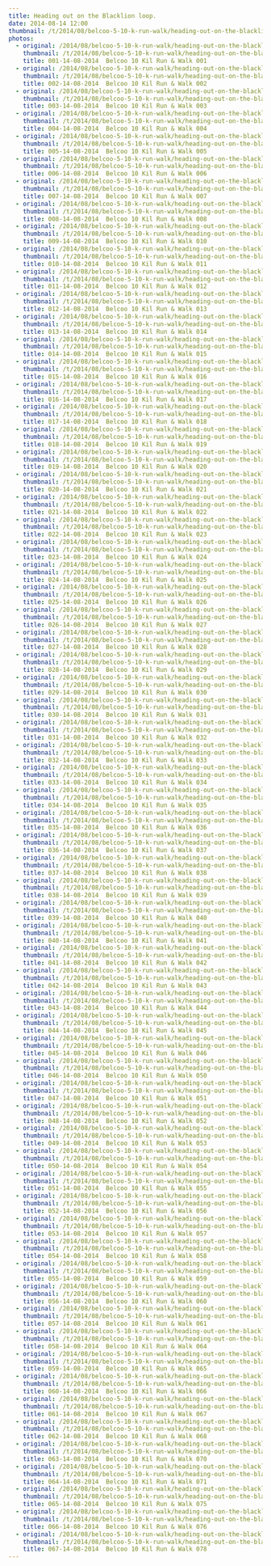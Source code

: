 ```yaml
---
title: Heading out on the Blacklion loop.
date: 2014-08-14 12:00
thumbnail: /t/2014/08/belcoo-5-10-k-run-walk/heading-out-on-the-blacklion-loop/001-14-08-2014-belcoo-10-kil-run-walk-001.jpg
photos:
  - original: /2014/08/belcoo-5-10-k-run-walk/heading-out-on-the-blacklion-loop/001-14-08-2014-belcoo-10-kil-run-walk-001.jpg
    thumbnail: /t/2014/08/belcoo-5-10-k-run-walk/heading-out-on-the-blacklion-loop/001-14-08-2014-belcoo-10-kil-run-walk-001.jpg
    title: 001-14-08-2014  Belcoo 10 Kil Run & Walk 001
  - original: /2014/08/belcoo-5-10-k-run-walk/heading-out-on-the-blacklion-loop/002-14-08-2014-belcoo-10-kil-run-walk-002.jpg
    thumbnail: /t/2014/08/belcoo-5-10-k-run-walk/heading-out-on-the-blacklion-loop/002-14-08-2014-belcoo-10-kil-run-walk-002.jpg
    title: 002-14-08-2014  Belcoo 10 Kil Run & Walk 002
  - original: /2014/08/belcoo-5-10-k-run-walk/heading-out-on-the-blacklion-loop/003-14-08-2014-belcoo-10-kil-run-walk-003.jpg
    thumbnail: /t/2014/08/belcoo-5-10-k-run-walk/heading-out-on-the-blacklion-loop/003-14-08-2014-belcoo-10-kil-run-walk-003.jpg
    title: 003-14-08-2014  Belcoo 10 Kil Run & Walk 003
  - original: /2014/08/belcoo-5-10-k-run-walk/heading-out-on-the-blacklion-loop/004-14-08-2014-belcoo-10-kil-run-walk-004.jpg
    thumbnail: /t/2014/08/belcoo-5-10-k-run-walk/heading-out-on-the-blacklion-loop/004-14-08-2014-belcoo-10-kil-run-walk-004.jpg
    title: 004-14-08-2014  Belcoo 10 Kil Run & Walk 004
  - original: /2014/08/belcoo-5-10-k-run-walk/heading-out-on-the-blacklion-loop/005-14-08-2014-belcoo-10-kil-run-walk-005.jpg
    thumbnail: /t/2014/08/belcoo-5-10-k-run-walk/heading-out-on-the-blacklion-loop/005-14-08-2014-belcoo-10-kil-run-walk-005.jpg
    title: 005-14-08-2014  Belcoo 10 Kil Run & Walk 005
  - original: /2014/08/belcoo-5-10-k-run-walk/heading-out-on-the-blacklion-loop/006-14-08-2014-belcoo-10-kil-run-walk-006.jpg
    thumbnail: /t/2014/08/belcoo-5-10-k-run-walk/heading-out-on-the-blacklion-loop/006-14-08-2014-belcoo-10-kil-run-walk-006.jpg
    title: 006-14-08-2014  Belcoo 10 Kil Run & Walk 006
  - original: /2014/08/belcoo-5-10-k-run-walk/heading-out-on-the-blacklion-loop/007-14-08-2014-belcoo-10-kil-run-walk-007.jpg
    thumbnail: /t/2014/08/belcoo-5-10-k-run-walk/heading-out-on-the-blacklion-loop/007-14-08-2014-belcoo-10-kil-run-walk-007.jpg
    title: 007-14-08-2014  Belcoo 10 Kil Run & Walk 007
  - original: /2014/08/belcoo-5-10-k-run-walk/heading-out-on-the-blacklion-loop/008-14-08-2014-belcoo-10-kil-run-walk-008.jpg
    thumbnail: /t/2014/08/belcoo-5-10-k-run-walk/heading-out-on-the-blacklion-loop/008-14-08-2014-belcoo-10-kil-run-walk-008.jpg
    title: 008-14-08-2014  Belcoo 10 Kil Run & Walk 008
  - original: /2014/08/belcoo-5-10-k-run-walk/heading-out-on-the-blacklion-loop/009-14-08-2014-belcoo-10-kil-run-walk-010.jpg
    thumbnail: /t/2014/08/belcoo-5-10-k-run-walk/heading-out-on-the-blacklion-loop/009-14-08-2014-belcoo-10-kil-run-walk-010.jpg
    title: 009-14-08-2014  Belcoo 10 Kil Run & Walk 010
  - original: /2014/08/belcoo-5-10-k-run-walk/heading-out-on-the-blacklion-loop/010-14-08-2014-belcoo-10-kil-run-walk-011.jpg
    thumbnail: /t/2014/08/belcoo-5-10-k-run-walk/heading-out-on-the-blacklion-loop/010-14-08-2014-belcoo-10-kil-run-walk-011.jpg
    title: 010-14-08-2014  Belcoo 10 Kil Run & Walk 011
  - original: /2014/08/belcoo-5-10-k-run-walk/heading-out-on-the-blacklion-loop/011-14-08-2014-belcoo-10-kil-run-walk-012.jpg
    thumbnail: /t/2014/08/belcoo-5-10-k-run-walk/heading-out-on-the-blacklion-loop/011-14-08-2014-belcoo-10-kil-run-walk-012.jpg
    title: 011-14-08-2014  Belcoo 10 Kil Run & Walk 012
  - original: /2014/08/belcoo-5-10-k-run-walk/heading-out-on-the-blacklion-loop/012-14-08-2014-belcoo-10-kil-run-walk-013.jpg
    thumbnail: /t/2014/08/belcoo-5-10-k-run-walk/heading-out-on-the-blacklion-loop/012-14-08-2014-belcoo-10-kil-run-walk-013.jpg
    title: 012-14-08-2014  Belcoo 10 Kil Run & Walk 013
  - original: /2014/08/belcoo-5-10-k-run-walk/heading-out-on-the-blacklion-loop/013-14-08-2014-belcoo-10-kil-run-walk-014.jpg
    thumbnail: /t/2014/08/belcoo-5-10-k-run-walk/heading-out-on-the-blacklion-loop/013-14-08-2014-belcoo-10-kil-run-walk-014.jpg
    title: 013-14-08-2014  Belcoo 10 Kil Run & Walk 014
  - original: /2014/08/belcoo-5-10-k-run-walk/heading-out-on-the-blacklion-loop/014-14-08-2014-belcoo-10-kil-run-walk-015.jpg
    thumbnail: /t/2014/08/belcoo-5-10-k-run-walk/heading-out-on-the-blacklion-loop/014-14-08-2014-belcoo-10-kil-run-walk-015.jpg
    title: 014-14-08-2014  Belcoo 10 Kil Run & Walk 015
  - original: /2014/08/belcoo-5-10-k-run-walk/heading-out-on-the-blacklion-loop/015-14-08-2014-belcoo-10-kil-run-walk-016.jpg
    thumbnail: /t/2014/08/belcoo-5-10-k-run-walk/heading-out-on-the-blacklion-loop/015-14-08-2014-belcoo-10-kil-run-walk-016.jpg
    title: 015-14-08-2014  Belcoo 10 Kil Run & Walk 016
  - original: /2014/08/belcoo-5-10-k-run-walk/heading-out-on-the-blacklion-loop/016-14-08-2014-belcoo-10-kil-run-walk-017.jpg
    thumbnail: /t/2014/08/belcoo-5-10-k-run-walk/heading-out-on-the-blacklion-loop/016-14-08-2014-belcoo-10-kil-run-walk-017.jpg
    title: 016-14-08-2014  Belcoo 10 Kil Run & Walk 017
  - original: /2014/08/belcoo-5-10-k-run-walk/heading-out-on-the-blacklion-loop/017-14-08-2014-belcoo-10-kil-run-walk-018.jpg
    thumbnail: /t/2014/08/belcoo-5-10-k-run-walk/heading-out-on-the-blacklion-loop/017-14-08-2014-belcoo-10-kil-run-walk-018.jpg
    title: 017-14-08-2014  Belcoo 10 Kil Run & Walk 018
  - original: /2014/08/belcoo-5-10-k-run-walk/heading-out-on-the-blacklion-loop/018-14-08-2014-belcoo-10-kil-run-walk-019.jpg
    thumbnail: /t/2014/08/belcoo-5-10-k-run-walk/heading-out-on-the-blacklion-loop/018-14-08-2014-belcoo-10-kil-run-walk-019.jpg
    title: 018-14-08-2014  Belcoo 10 Kil Run & Walk 019
  - original: /2014/08/belcoo-5-10-k-run-walk/heading-out-on-the-blacklion-loop/019-14-08-2014-belcoo-10-kil-run-walk-020.jpg
    thumbnail: /t/2014/08/belcoo-5-10-k-run-walk/heading-out-on-the-blacklion-loop/019-14-08-2014-belcoo-10-kil-run-walk-020.jpg
    title: 019-14-08-2014  Belcoo 10 Kil Run & Walk 020
  - original: /2014/08/belcoo-5-10-k-run-walk/heading-out-on-the-blacklion-loop/020-14-08-2014-belcoo-10-kil-run-walk-021.jpg
    thumbnail: /t/2014/08/belcoo-5-10-k-run-walk/heading-out-on-the-blacklion-loop/020-14-08-2014-belcoo-10-kil-run-walk-021.jpg
    title: 020-14-08-2014  Belcoo 10 Kil Run & Walk 021
  - original: /2014/08/belcoo-5-10-k-run-walk/heading-out-on-the-blacklion-loop/021-14-08-2014-belcoo-10-kil-run-walk-022.jpg
    thumbnail: /t/2014/08/belcoo-5-10-k-run-walk/heading-out-on-the-blacklion-loop/021-14-08-2014-belcoo-10-kil-run-walk-022.jpg
    title: 021-14-08-2014  Belcoo 10 Kil Run & Walk 022
  - original: /2014/08/belcoo-5-10-k-run-walk/heading-out-on-the-blacklion-loop/022-14-08-2014-belcoo-10-kil-run-walk-023.jpg
    thumbnail: /t/2014/08/belcoo-5-10-k-run-walk/heading-out-on-the-blacklion-loop/022-14-08-2014-belcoo-10-kil-run-walk-023.jpg
    title: 022-14-08-2014  Belcoo 10 Kil Run & Walk 023
  - original: /2014/08/belcoo-5-10-k-run-walk/heading-out-on-the-blacklion-loop/023-14-08-2014-belcoo-10-kil-run-walk-024.jpg
    thumbnail: /t/2014/08/belcoo-5-10-k-run-walk/heading-out-on-the-blacklion-loop/023-14-08-2014-belcoo-10-kil-run-walk-024.jpg
    title: 023-14-08-2014  Belcoo 10 Kil Run & Walk 024
  - original: /2014/08/belcoo-5-10-k-run-walk/heading-out-on-the-blacklion-loop/024-14-08-2014-belcoo-10-kil-run-walk-025.jpg
    thumbnail: /t/2014/08/belcoo-5-10-k-run-walk/heading-out-on-the-blacklion-loop/024-14-08-2014-belcoo-10-kil-run-walk-025.jpg
    title: 024-14-08-2014  Belcoo 10 Kil Run & Walk 025
  - original: /2014/08/belcoo-5-10-k-run-walk/heading-out-on-the-blacklion-loop/025-14-08-2014-belcoo-10-kil-run-walk-026.jpg
    thumbnail: /t/2014/08/belcoo-5-10-k-run-walk/heading-out-on-the-blacklion-loop/025-14-08-2014-belcoo-10-kil-run-walk-026.jpg
    title: 025-14-08-2014  Belcoo 10 Kil Run & Walk 026
  - original: /2014/08/belcoo-5-10-k-run-walk/heading-out-on-the-blacklion-loop/026-14-08-2014-belcoo-10-kil-run-walk-027.jpg
    thumbnail: /t/2014/08/belcoo-5-10-k-run-walk/heading-out-on-the-blacklion-loop/026-14-08-2014-belcoo-10-kil-run-walk-027.jpg
    title: 026-14-08-2014  Belcoo 10 Kil Run & Walk 027
  - original: /2014/08/belcoo-5-10-k-run-walk/heading-out-on-the-blacklion-loop/027-14-08-2014-belcoo-10-kil-run-walk-028.jpg
    thumbnail: /t/2014/08/belcoo-5-10-k-run-walk/heading-out-on-the-blacklion-loop/027-14-08-2014-belcoo-10-kil-run-walk-028.jpg
    title: 027-14-08-2014  Belcoo 10 Kil Run & Walk 028
  - original: /2014/08/belcoo-5-10-k-run-walk/heading-out-on-the-blacklion-loop/028-14-08-2014-belcoo-10-kil-run-walk-029.jpg
    thumbnail: /t/2014/08/belcoo-5-10-k-run-walk/heading-out-on-the-blacklion-loop/028-14-08-2014-belcoo-10-kil-run-walk-029.jpg
    title: 028-14-08-2014  Belcoo 10 Kil Run & Walk 029
  - original: /2014/08/belcoo-5-10-k-run-walk/heading-out-on-the-blacklion-loop/029-14-08-2014-belcoo-10-kil-run-walk-030.jpg
    thumbnail: /t/2014/08/belcoo-5-10-k-run-walk/heading-out-on-the-blacklion-loop/029-14-08-2014-belcoo-10-kil-run-walk-030.jpg
    title: 029-14-08-2014  Belcoo 10 Kil Run & Walk 030
  - original: /2014/08/belcoo-5-10-k-run-walk/heading-out-on-the-blacklion-loop/030-14-08-2014-belcoo-10-kil-run-walk-031.jpg
    thumbnail: /t/2014/08/belcoo-5-10-k-run-walk/heading-out-on-the-blacklion-loop/030-14-08-2014-belcoo-10-kil-run-walk-031.jpg
    title: 030-14-08-2014  Belcoo 10 Kil Run & Walk 031
  - original: /2014/08/belcoo-5-10-k-run-walk/heading-out-on-the-blacklion-loop/031-14-08-2014-belcoo-10-kil-run-walk-032.jpg
    thumbnail: /t/2014/08/belcoo-5-10-k-run-walk/heading-out-on-the-blacklion-loop/031-14-08-2014-belcoo-10-kil-run-walk-032.jpg
    title: 031-14-08-2014  Belcoo 10 Kil Run & Walk 032
  - original: /2014/08/belcoo-5-10-k-run-walk/heading-out-on-the-blacklion-loop/032-14-08-2014-belcoo-10-kil-run-walk-033.jpg
    thumbnail: /t/2014/08/belcoo-5-10-k-run-walk/heading-out-on-the-blacklion-loop/032-14-08-2014-belcoo-10-kil-run-walk-033.jpg
    title: 032-14-08-2014  Belcoo 10 Kil Run & Walk 033
  - original: /2014/08/belcoo-5-10-k-run-walk/heading-out-on-the-blacklion-loop/033-14-08-2014-belcoo-10-kil-run-walk-034.jpg
    thumbnail: /t/2014/08/belcoo-5-10-k-run-walk/heading-out-on-the-blacklion-loop/033-14-08-2014-belcoo-10-kil-run-walk-034.jpg
    title: 033-14-08-2014  Belcoo 10 Kil Run & Walk 034
  - original: /2014/08/belcoo-5-10-k-run-walk/heading-out-on-the-blacklion-loop/034-14-08-2014-belcoo-10-kil-run-walk-035.jpg
    thumbnail: /t/2014/08/belcoo-5-10-k-run-walk/heading-out-on-the-blacklion-loop/034-14-08-2014-belcoo-10-kil-run-walk-035.jpg
    title: 034-14-08-2014  Belcoo 10 Kil Run & Walk 035
  - original: /2014/08/belcoo-5-10-k-run-walk/heading-out-on-the-blacklion-loop/035-14-08-2014-belcoo-10-kil-run-walk-036.jpg
    thumbnail: /t/2014/08/belcoo-5-10-k-run-walk/heading-out-on-the-blacklion-loop/035-14-08-2014-belcoo-10-kil-run-walk-036.jpg
    title: 035-14-08-2014  Belcoo 10 Kil Run & Walk 036
  - original: /2014/08/belcoo-5-10-k-run-walk/heading-out-on-the-blacklion-loop/036-14-08-2014-belcoo-10-kil-run-walk-037.jpg
    thumbnail: /t/2014/08/belcoo-5-10-k-run-walk/heading-out-on-the-blacklion-loop/036-14-08-2014-belcoo-10-kil-run-walk-037.jpg
    title: 036-14-08-2014  Belcoo 10 Kil Run & Walk 037
  - original: /2014/08/belcoo-5-10-k-run-walk/heading-out-on-the-blacklion-loop/037-14-08-2014-belcoo-10-kil-run-walk-038.jpg
    thumbnail: /t/2014/08/belcoo-5-10-k-run-walk/heading-out-on-the-blacklion-loop/037-14-08-2014-belcoo-10-kil-run-walk-038.jpg
    title: 037-14-08-2014  Belcoo 10 Kil Run & Walk 038
  - original: /2014/08/belcoo-5-10-k-run-walk/heading-out-on-the-blacklion-loop/038-14-08-2014-belcoo-10-kil-run-walk-039.jpg
    thumbnail: /t/2014/08/belcoo-5-10-k-run-walk/heading-out-on-the-blacklion-loop/038-14-08-2014-belcoo-10-kil-run-walk-039.jpg
    title: 038-14-08-2014  Belcoo 10 Kil Run & Walk 039
  - original: /2014/08/belcoo-5-10-k-run-walk/heading-out-on-the-blacklion-loop/039-14-08-2014-belcoo-10-kil-run-walk-040.jpg
    thumbnail: /t/2014/08/belcoo-5-10-k-run-walk/heading-out-on-the-blacklion-loop/039-14-08-2014-belcoo-10-kil-run-walk-040.jpg
    title: 039-14-08-2014  Belcoo 10 Kil Run & Walk 040
  - original: /2014/08/belcoo-5-10-k-run-walk/heading-out-on-the-blacklion-loop/040-14-08-2014-belcoo-10-kil-run-walk-041.jpg
    thumbnail: /t/2014/08/belcoo-5-10-k-run-walk/heading-out-on-the-blacklion-loop/040-14-08-2014-belcoo-10-kil-run-walk-041.jpg
    title: 040-14-08-2014  Belcoo 10 Kil Run & Walk 041
  - original: /2014/08/belcoo-5-10-k-run-walk/heading-out-on-the-blacklion-loop/041-14-08-2014-belcoo-10-kil-run-walk-042.jpg
    thumbnail: /t/2014/08/belcoo-5-10-k-run-walk/heading-out-on-the-blacklion-loop/041-14-08-2014-belcoo-10-kil-run-walk-042.jpg
    title: 041-14-08-2014  Belcoo 10 Kil Run & Walk 042
  - original: /2014/08/belcoo-5-10-k-run-walk/heading-out-on-the-blacklion-loop/042-14-08-2014-belcoo-10-kil-run-walk-043.jpg
    thumbnail: /t/2014/08/belcoo-5-10-k-run-walk/heading-out-on-the-blacklion-loop/042-14-08-2014-belcoo-10-kil-run-walk-043.jpg
    title: 042-14-08-2014  Belcoo 10 Kil Run & Walk 043
  - original: /2014/08/belcoo-5-10-k-run-walk/heading-out-on-the-blacklion-loop/043-14-08-2014-belcoo-10-kil-run-walk-044.jpg
    thumbnail: /t/2014/08/belcoo-5-10-k-run-walk/heading-out-on-the-blacklion-loop/043-14-08-2014-belcoo-10-kil-run-walk-044.jpg
    title: 043-14-08-2014  Belcoo 10 Kil Run & Walk 044
  - original: /2014/08/belcoo-5-10-k-run-walk/heading-out-on-the-blacklion-loop/044-14-08-2014-belcoo-10-kil-run-walk-045.jpg
    thumbnail: /t/2014/08/belcoo-5-10-k-run-walk/heading-out-on-the-blacklion-loop/044-14-08-2014-belcoo-10-kil-run-walk-045.jpg
    title: 044-14-08-2014  Belcoo 10 Kil Run & Walk 045
  - original: /2014/08/belcoo-5-10-k-run-walk/heading-out-on-the-blacklion-loop/045-14-08-2014-belcoo-10-kil-run-walk-046.jpg
    thumbnail: /t/2014/08/belcoo-5-10-k-run-walk/heading-out-on-the-blacklion-loop/045-14-08-2014-belcoo-10-kil-run-walk-046.jpg
    title: 045-14-08-2014  Belcoo 10 Kil Run & Walk 046
  - original: /2014/08/belcoo-5-10-k-run-walk/heading-out-on-the-blacklion-loop/046-14-08-2014-belcoo-10-kil-run-walk-050.jpg
    thumbnail: /t/2014/08/belcoo-5-10-k-run-walk/heading-out-on-the-blacklion-loop/046-14-08-2014-belcoo-10-kil-run-walk-050.jpg
    title: 046-14-08-2014  Belcoo 10 Kil Run & Walk 050
  - original: /2014/08/belcoo-5-10-k-run-walk/heading-out-on-the-blacklion-loop/047-14-08-2014-belcoo-10-kil-run-walk-051.jpg
    thumbnail: /t/2014/08/belcoo-5-10-k-run-walk/heading-out-on-the-blacklion-loop/047-14-08-2014-belcoo-10-kil-run-walk-051.jpg
    title: 047-14-08-2014  Belcoo 10 Kil Run & Walk 051
  - original: /2014/08/belcoo-5-10-k-run-walk/heading-out-on-the-blacklion-loop/048-14-08-2014-belcoo-10-kil-run-walk-052.jpg
    thumbnail: /t/2014/08/belcoo-5-10-k-run-walk/heading-out-on-the-blacklion-loop/048-14-08-2014-belcoo-10-kil-run-walk-052.jpg
    title: 048-14-08-2014  Belcoo 10 Kil Run & Walk 052
  - original: /2014/08/belcoo-5-10-k-run-walk/heading-out-on-the-blacklion-loop/049-14-08-2014-belcoo-10-kil-run-walk-053.jpg
    thumbnail: /t/2014/08/belcoo-5-10-k-run-walk/heading-out-on-the-blacklion-loop/049-14-08-2014-belcoo-10-kil-run-walk-053.jpg
    title: 049-14-08-2014  Belcoo 10 Kil Run & Walk 053
  - original: /2014/08/belcoo-5-10-k-run-walk/heading-out-on-the-blacklion-loop/050-14-08-2014-belcoo-10-kil-run-walk-054.jpg
    thumbnail: /t/2014/08/belcoo-5-10-k-run-walk/heading-out-on-the-blacklion-loop/050-14-08-2014-belcoo-10-kil-run-walk-054.jpg
    title: 050-14-08-2014  Belcoo 10 Kil Run & Walk 054
  - original: /2014/08/belcoo-5-10-k-run-walk/heading-out-on-the-blacklion-loop/051-14-08-2014-belcoo-10-kil-run-walk-055.jpg
    thumbnail: /t/2014/08/belcoo-5-10-k-run-walk/heading-out-on-the-blacklion-loop/051-14-08-2014-belcoo-10-kil-run-walk-055.jpg
    title: 051-14-08-2014  Belcoo 10 Kil Run & Walk 055
  - original: /2014/08/belcoo-5-10-k-run-walk/heading-out-on-the-blacklion-loop/052-14-08-2014-belcoo-10-kil-run-walk-056.jpg
    thumbnail: /t/2014/08/belcoo-5-10-k-run-walk/heading-out-on-the-blacklion-loop/052-14-08-2014-belcoo-10-kil-run-walk-056.jpg
    title: 052-14-08-2014  Belcoo 10 Kil Run & Walk 056
  - original: /2014/08/belcoo-5-10-k-run-walk/heading-out-on-the-blacklion-loop/053-14-08-2014-belcoo-10-kil-run-walk-057.jpg
    thumbnail: /t/2014/08/belcoo-5-10-k-run-walk/heading-out-on-the-blacklion-loop/053-14-08-2014-belcoo-10-kil-run-walk-057.jpg
    title: 053-14-08-2014  Belcoo 10 Kil Run & Walk 057
  - original: /2014/08/belcoo-5-10-k-run-walk/heading-out-on-the-blacklion-loop/054-14-08-2014-belcoo-10-kil-run-walk-058.jpg
    thumbnail: /t/2014/08/belcoo-5-10-k-run-walk/heading-out-on-the-blacklion-loop/054-14-08-2014-belcoo-10-kil-run-walk-058.jpg
    title: 054-14-08-2014  Belcoo 10 Kil Run & Walk 058
  - original: /2014/08/belcoo-5-10-k-run-walk/heading-out-on-the-blacklion-loop/055-14-08-2014-belcoo-10-kil-run-walk-059.jpg
    thumbnail: /t/2014/08/belcoo-5-10-k-run-walk/heading-out-on-the-blacklion-loop/055-14-08-2014-belcoo-10-kil-run-walk-059.jpg
    title: 055-14-08-2014  Belcoo 10 Kil Run & Walk 059
  - original: /2014/08/belcoo-5-10-k-run-walk/heading-out-on-the-blacklion-loop/056-14-08-2014-belcoo-10-kil-run-walk-060.jpg
    thumbnail: /t/2014/08/belcoo-5-10-k-run-walk/heading-out-on-the-blacklion-loop/056-14-08-2014-belcoo-10-kil-run-walk-060.jpg
    title: 056-14-08-2014  Belcoo 10 Kil Run & Walk 060
  - original: /2014/08/belcoo-5-10-k-run-walk/heading-out-on-the-blacklion-loop/057-14-08-2014-belcoo-10-kil-run-walk-061.jpg
    thumbnail: /t/2014/08/belcoo-5-10-k-run-walk/heading-out-on-the-blacklion-loop/057-14-08-2014-belcoo-10-kil-run-walk-061.jpg
    title: 057-14-08-2014  Belcoo 10 Kil Run & Walk 061
  - original: /2014/08/belcoo-5-10-k-run-walk/heading-out-on-the-blacklion-loop/058-14-08-2014-belcoo-10-kil-run-walk-064.jpg
    thumbnail: /t/2014/08/belcoo-5-10-k-run-walk/heading-out-on-the-blacklion-loop/058-14-08-2014-belcoo-10-kil-run-walk-064.jpg
    title: 058-14-08-2014  Belcoo 10 Kil Run & Walk 064
  - original: /2014/08/belcoo-5-10-k-run-walk/heading-out-on-the-blacklion-loop/059-14-08-2014-belcoo-10-kil-run-walk-065.jpg
    thumbnail: /t/2014/08/belcoo-5-10-k-run-walk/heading-out-on-the-blacklion-loop/059-14-08-2014-belcoo-10-kil-run-walk-065.jpg
    title: 059-14-08-2014  Belcoo 10 Kil Run & Walk 065
  - original: /2014/08/belcoo-5-10-k-run-walk/heading-out-on-the-blacklion-loop/060-14-08-2014-belcoo-10-kil-run-walk-066.jpg
    thumbnail: /t/2014/08/belcoo-5-10-k-run-walk/heading-out-on-the-blacklion-loop/060-14-08-2014-belcoo-10-kil-run-walk-066.jpg
    title: 060-14-08-2014  Belcoo 10 Kil Run & Walk 066
  - original: /2014/08/belcoo-5-10-k-run-walk/heading-out-on-the-blacklion-loop/061-14-08-2014-belcoo-10-kil-run-walk-067.jpg
    thumbnail: /t/2014/08/belcoo-5-10-k-run-walk/heading-out-on-the-blacklion-loop/061-14-08-2014-belcoo-10-kil-run-walk-067.jpg
    title: 061-14-08-2014  Belcoo 10 Kil Run & Walk 067
  - original: /2014/08/belcoo-5-10-k-run-walk/heading-out-on-the-blacklion-loop/062-14-08-2014-belcoo-10-kil-run-walk-068.jpg
    thumbnail: /t/2014/08/belcoo-5-10-k-run-walk/heading-out-on-the-blacklion-loop/062-14-08-2014-belcoo-10-kil-run-walk-068.jpg
    title: 062-14-08-2014  Belcoo 10 Kil Run & Walk 068
  - original: /2014/08/belcoo-5-10-k-run-walk/heading-out-on-the-blacklion-loop/063-14-08-2014-belcoo-10-kil-run-walk-070.jpg
    thumbnail: /t/2014/08/belcoo-5-10-k-run-walk/heading-out-on-the-blacklion-loop/063-14-08-2014-belcoo-10-kil-run-walk-070.jpg
    title: 063-14-08-2014  Belcoo 10 Kil Run & Walk 070
  - original: /2014/08/belcoo-5-10-k-run-walk/heading-out-on-the-blacklion-loop/064-14-08-2014-belcoo-10-kil-run-walk-071.jpg
    thumbnail: /t/2014/08/belcoo-5-10-k-run-walk/heading-out-on-the-blacklion-loop/064-14-08-2014-belcoo-10-kil-run-walk-071.jpg
    title: 064-14-08-2014  Belcoo 10 Kil Run & Walk 071
  - original: /2014/08/belcoo-5-10-k-run-walk/heading-out-on-the-blacklion-loop/065-14-08-2014-belcoo-10-kil-run-walk-075.jpg
    thumbnail: /t/2014/08/belcoo-5-10-k-run-walk/heading-out-on-the-blacklion-loop/065-14-08-2014-belcoo-10-kil-run-walk-075.jpg
    title: 065-14-08-2014  Belcoo 10 Kil Run & Walk 075
  - original: /2014/08/belcoo-5-10-k-run-walk/heading-out-on-the-blacklion-loop/066-14-08-2014-belcoo-10-kil-run-walk-076.jpg
    thumbnail: /t/2014/08/belcoo-5-10-k-run-walk/heading-out-on-the-blacklion-loop/066-14-08-2014-belcoo-10-kil-run-walk-076.jpg
    title: 066-14-08-2014  Belcoo 10 Kil Run & Walk 076
  - original: /2014/08/belcoo-5-10-k-run-walk/heading-out-on-the-blacklion-loop/067-14-08-2014-belcoo-10-kil-run-walk-078.jpg
    thumbnail: /t/2014/08/belcoo-5-10-k-run-walk/heading-out-on-the-blacklion-loop/067-14-08-2014-belcoo-10-kil-run-walk-078.jpg
    title: 067-14-08-2014  Belcoo 10 Kil Run & Walk 078
---
```

